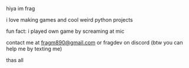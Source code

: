 hiya im frag

i love making games and cool weird python projects

fun fact: i played own game by screaming at mic

contact me at fragm890@gmail.com or fragdev on discord
(btw you can help me by texting me)

thas all
